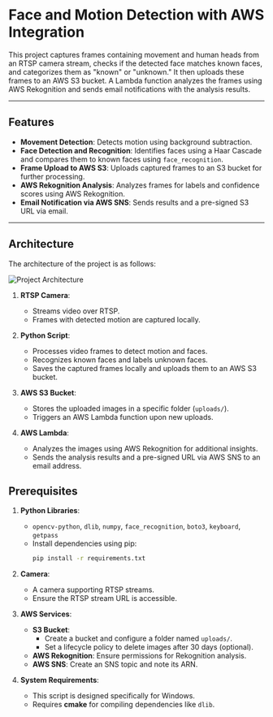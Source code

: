 # Face and Motion Detection with AWS Integration

This project captures frames containing movement and human heads from an RTSP camera stream, checks if the detected face matches known faces, and categorizes them as "known" or "unknown." It then uploads these frames to an AWS S3 bucket. A Lambda function analyzes the frames using AWS Rekognition and sends email notifications with the analysis results.

---

## Features
- **Movement Detection**: Detects motion using background subtraction.
- **Face Detection and Recognition**: Identifies faces using a Haar Cascade and compares them to known faces using `face_recognition`.
- **Frame Upload to AWS S3**: Uploads captured frames to an S3 bucket for further processing.
- **AWS Rekognition Analysis**: Analyzes frames for labels and confidence scores using AWS Rekognition.
- **Email Notification via AWS SNS**: Sends results and a pre-signed S3 URL via email.

---


## Architecture

The architecture of the project is as follows:

![Project Architecture](MovementDetectionArchitechture.png.png)

1. **RTSP Camera**:
   - Streams video over RTSP.
   - Frames with detected motion are captured locally.

2. **Python Script**:
   - Processes video frames to detect motion and faces.
   - Recognizes known faces and labels unknown faces.
   - Saves the captured frames locally and uploads them to an AWS S3 bucket.

3. **AWS S3 Bucket**:
   - Stores the uploaded images in a specific folder (`uploads/`).
   - Triggers an AWS Lambda function upon new uploads.

4. **AWS Lambda**:
   - Analyzes the images using AWS Rekognition for additional insights.
   - Sends the analysis results and a pre-signed URL via AWS SNS to an email address.

## Prerequisites
1. **Python Libraries**:
   - `opencv-python`, `dlib`, `numpy`, `face_recognition`, `boto3`, `keyboard`, `getpass`
   - Install dependencies using pip:
     ```bash
     pip install -r requirements.txt
     ```

2. **Camera**:
   - A camera supporting RTSP streams.
   - Ensure the RTSP stream URL is accessible.

3. **AWS Services**:
   - **S3 Bucket**:
     - Create a bucket and configure a folder named `uploads/`.
     - Set a lifecycle policy to delete images after 30 days (optional).
   - **AWS Rekognition**: Ensure permissions for Rekognition analysis.
   - **AWS SNS**: Create an SNS topic and note its ARN.

4. **System Requirements**:
   - This script is designed specifically for Windows.
   - Requires **cmake** for compiling dependencies like `dlib`.
